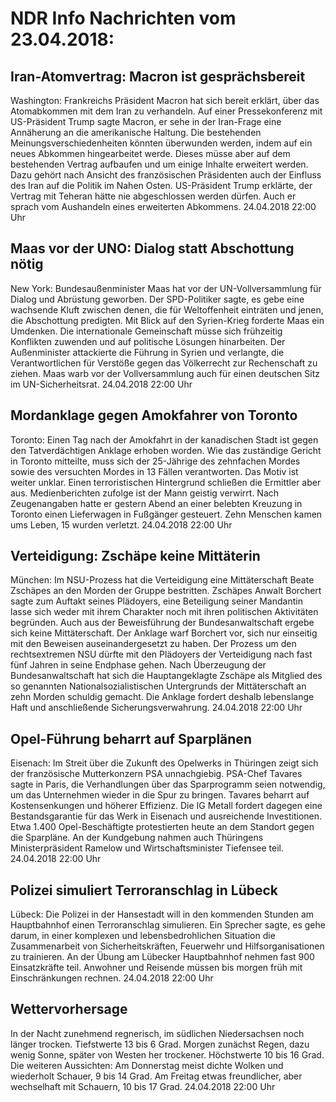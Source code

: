 # NDR Info Nachrichten vom 23.04.2018:


## Iran-Atomvertrag: Macron ist gesprächsbereit
Washington: Frankreichs Präsident Macron hat sich bereit erklärt, über das Atomabkommen mit dem Iran zu verhandeln. Auf einer Pressekonferenz mit US-Präsident Trump sagte Macron, er sehe in der Iran-Frage eine Annäherung an die amerikanische Haltung. Die bestehenden Meinungsverschiedenheiten könnten überwunden werden, indem auf ein neues Abkommen hingearbeitet werde. Dieses müsse aber auf dem bestehenden Vertrag aufbaufen und um einige Inhalte erweitert werden. Dazu gehört nach Ansicht des französischen Präsidenten auch der Einfluss des Iran auf die Politik im Nahen Osten. US-Präsident Trump erklärte, der Vertrag mit Teheran hätte nie abgeschlossen werden dürfen. Auch er sprach vom Aushandeln eines erweiterten Abkommens. 24.04.2018 22:00 Uhr 

## Maas vor der UNO: Dialog statt Abschottung nötig
New York: Bundesaußenminister Maas hat vor der UN-Vollversammlung für Dialog und Abrüstung geworben. Der SPD-Politiker sagte, es gebe eine wachsende Kluft zwischen denen, die für Weltoffenheit einträten und jenen, die Abschottung predigten. Mit Blick auf den Syrien-Krieg forderte Maas ein Umdenken. Die internationale Gemeinschaft müsse sich frühzeitig Konflikten zuwenden und auf politische Lösungen hinarbeiten. Der Außenminister attackierte die Führung in Syrien und verlangte, die Verantwortlichen für Verstöße gegen das Völkerrecht zur Rechenschaft zu ziehen. Maas warb vor der Vollversammlung auch für einen deutschen Sitz im UN-Sicherheitsrat. 24.04.2018 22:00 Uhr 

## Mordanklage gegen Amokfahrer von Toronto
Toronto: Einen Tag nach der Amokfahrt in der kanadischen Stadt ist gegen den Tatverdächtigen Anklage erhoben worden. Wie das zuständige Gericht in Toronto mitteilte, muss sich der 25-Jährige des zehnfachen Mordes sowie des versuchten Mordes in 13 Fällen verantworten. Das Motiv ist weiter unklar. Einen terroristischen Hintergrund schließen die Ermittler aber aus. Medienberichten zufolge ist der Mann geistig verwirrt. Nach Zeugenangaben hatte er gestern Abend an einer belebten Kreuzung in Toronto einen Lieferwagen in Fußgänger gesteuert. Zehn Menschen kamen ums Leben, 15 wurden verletzt. 24.04.2018 22:00 Uhr 

## Verteidigung: Zschäpe keine Mittäterin
München:	Im NSU-Prozess hat die Verteidigung eine  Mittäterschaft Beate Zschäpes an den Morden der Gruppe bestritten. Zschäpes Anwalt Borchert sagte zum Auftakt seines Plädoyers, eine Beteiligung seiner Mandantin lasse sich weder mit ihrem Charakter noch mit ihren politischen Aktivitäten begründen. Auch aus der Beweisführung der Bundesanwaltschaft ergebe sich keine Mittäterschaft. Der Anklage warf Borchert vor, sich nur einseitig mit den Beweisen auseinandergesetzt zu haben. Der Prozess um den rechtsextremen NSU dürfte mit den Plädoyers der Verteidigung nach fast fünf Jahren in seine Endphase gehen. Nach Überzeugung der Bundesanwaltschaft hat sich die Hauptangeklagte Zschäpe als Mitglied des so genannten Nationalsozialistischen Untergrunds der Mittäterschaft an zehn Morden schuldig gemacht. Die Anklage fordert deshalb lebenslange Haft und anschließende Sicherungsverwahrung. 24.04.2018 22:00 Uhr 

## Opel-Führung beharrt auf Sparplänen
Eisenach: Im Streit über die Zukunft des Opelwerks in Thüringen zeigt sich der französische Mutterkonzern PSA unnachgiebig. PSA-Chef Tavares sagte in Paris, die Verhandlungen über das Sparprogramm seien notwendig, um das Unternehmen wieder in die Spur zu bringen. Tavares beharrt auf Kostensenkungen und höherer Effizienz. Die IG Metall fordert dagegen eine Bestandsgarantie für das Werk in Eisenach und ausreichende Investitionen. Etwa 1.400 Opel-Beschäftigte protestierten heute an dem Standort gegen die Sparpläne. An der Kundgebung nahmen auch Thüringens Ministerpräsident Ramelow und Wirtschaftsminister Tiefensee teil. 24.04.2018 22:00 Uhr 

## Polizei simuliert Terroranschlag in Lübeck
Lübeck: Die Polizei in der Hansestadt will in den kommenden Stunden am Hauptbahnhof einen Terroranschlag simulieren. Ein Sprecher sagte, es gehe darum, in einer komplexen und lebensbedrohlichen Situation die Zusammenarbeit von Sicherheitskräften, Feuerwehr und Hilfsorganisationen zu trainieren. An der Übung am Lübecker Hauptbahnhof nehmen fast 900 Einsatzkräfte teil. Anwohner und Reisende müssen bis morgen früh mit Einschränkungen rechnen. 24.04.2018 22:00 Uhr 

## Wettervorhersage
In der Nacht zunehmend regnerisch, im südlichen Niedersachsen noch länger trocken. Tiefstwerte 13 bis 6 Grad. Morgen zunächst Regen, dazu wenig Sonne, später von Westen her trockener. Höchstwerte 10 bis 16 Grad. Die weiteren Aussichten: Am Donnerstag meist dichte Wolken und wiederholt Schauer, 9 bis 14 Grad. Am Freitag etwas freundlicher, aber wechselhaft mit Schauern, 10 bis 17 Grad. 24.04.2018 22:00 Uhr 
